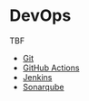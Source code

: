# DevOps

TBF

- [Git](git/README.md)
- [GitHub Actions](github_actions/README.md)
- [Jenkins](jenkins/README.md)
- [Sonarqube](sonarqube/README.md)
